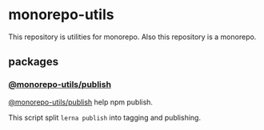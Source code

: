 # monorepo-utils

This repository is utilities for monorepo.
Also this repository is a monorepo.

## packages

### [@monorepo-utils/publish](./packages/@monorepo-utils/publish)

[@monorepo-utils/publish](./packages/@monorepo-utils/publish) help npm publish.

This script split `lerna publish` into tagging and publishing.
